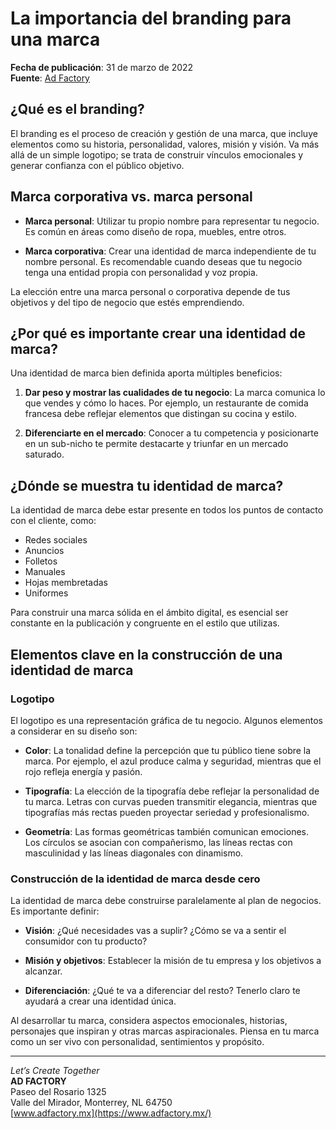 # La importancia del branding para una marca

**Fecha de publicación**: 31 de marzo de 2022  
**Fuente**: [Ad Factory](https://www.adfactory.mx/articulos-de-marketing-y-publicidad/la-importancia-del-branding-para-una-marca/)

## ¿Qué es el branding?

El branding es el proceso de creación y gestión de una marca, que incluye elementos como su historia, personalidad, valores, misión y visión. Va más allá de un simple logotipo; se trata de construir vínculos emocionales y generar confianza con el público objetivo.

## Marca corporativa vs. marca personal

- **Marca personal**: Utilizar tu propio nombre para representar tu negocio. Es común en áreas como diseño de ropa, muebles, entre otros.

- **Marca corporativa**: Crear una identidad de marca independiente de tu nombre personal. Es recomendable cuando deseas que tu negocio tenga una entidad propia con personalidad y voz propia.

La elección entre una marca personal o corporativa depende de tus objetivos y del tipo de negocio que estés emprendiendo.

## ¿Por qué es importante crear una identidad de marca?

Una identidad de marca bien definida aporta múltiples beneficios:

1. **Dar peso y mostrar las cualidades de tu negocio**: La marca comunica lo que vendes y cómo lo haces. Por ejemplo, un restaurante de comida francesa debe reflejar elementos que distingan su cocina y estilo.

2. **Diferenciarte en el mercado**: Conocer a tu competencia y posicionarte en un sub-nicho te permite destacarte y triunfar en un mercado saturado.

## ¿Dónde se muestra tu identidad de marca?

La identidad de marca debe estar presente en todos los puntos de contacto con el cliente, como:

- Redes sociales
- Anuncios
- Folletos
- Manuales
- Hojas membretadas
- Uniformes

Para construir una marca sólida en el ámbito digital, es esencial ser constante en la publicación y congruente en el estilo que utilizas.

## Elementos clave en la construcción de una identidad de marca

### Logotipo

El logotipo es una representación gráfica de tu negocio. Algunos elementos a considerar en su diseño son:

- **Color**: La tonalidad define la percepción que tu público tiene sobre la marca. Por ejemplo, el azul produce calma y seguridad, mientras que el rojo refleja energía y pasión.

- **Tipografía**: La elección de la tipografía debe reflejar la personalidad de tu marca. Letras con curvas pueden transmitir elegancia, mientras que tipografías más rectas pueden proyectar seriedad y profesionalismo.

- **Geometría**: Las formas geométricas también comunican emociones. Los círculos se asocian con compañerismo, las líneas rectas con masculinidad y las líneas diagonales con dinamismo.

### Construcción de la identidad de marca desde cero

La identidad de marca debe construirse paralelamente al plan de negocios. Es importante definir:

- **Visión**: ¿Qué necesidades vas a suplir? ¿Cómo se va a sentir el consumidor con tu producto?

- **Misión y objetivos**: Establecer la misión de tu empresa y los objetivos a alcanzar.

- **Diferenciación**: ¿Qué te va a diferenciar del resto? Tenerlo claro te ayudará a crear una identidad única.

Al desarrollar tu marca, considera aspectos emocionales, historias, personajes que inspiran y otras marcas aspiracionales. Piensa en tu marca como un ser vivo con personalidad, sentimientos y propósito.

---

*Let’s Create Together*  
**AD FACTORY**  
Paseo del Rosario 1325  
Valle del Mirador, Monterrey, NL 64750  
[www.adfactory.mx](https://www.adfactory.mx/)
